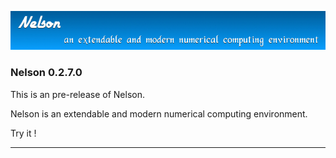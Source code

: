 ![banner](banner_homepage.png)

### Nelson 0.2.7.0

This is an pre-release of Nelson.

Nelson is an extendable and modern numerical computing environment.

Try it !


* * *





